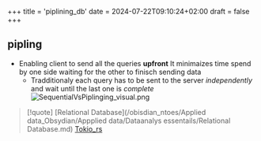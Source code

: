 +++
title = 'piplining_db'
date = 2024-07-22T09:10:24+02:00
draft = false
+++

## pipling 
- Enabling client to send all the queries **upfront**
	It minimaizes time spend by one side waiting for the other to finisch sending data 
	- Tradditionaly each query has to be sent to the server *independently* and wait until the last one is *complete*
![SequentialVsPiplinging_visual.png](/SequentialVsPiplinging_visual.png)
>[!quote] [Relational Database](/obisdian_ntoes/Applied data_Obsydian/Appplied data/Dataanalys essentails/Relational Database.md) [Tokio_rs](/libriairies/Tokio_rs.md)